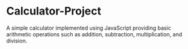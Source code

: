 # Calculator-Project
A simple calculator implemented using JavaScript providing basic arithmetic operations such as addition, subtraction, multiplication, and division.
